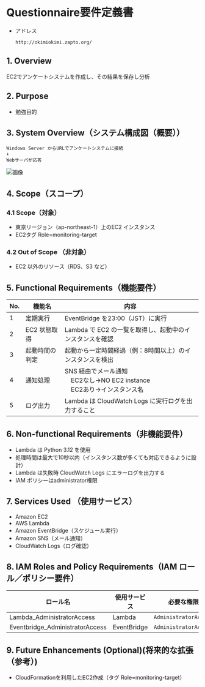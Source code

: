# Questionnaire要件定義書

- アドレス
  ```
  http://okimiokimi.zapto.org/
  ```

## 1. Overview
EC2でアンケートシステムを作成し、その結果を保存し分析

## 2. Purpose
- 勉強目的

## 3. System Overview（システム構成図（概要））
```
Windows Server からURLでアンケートシステムに接続
↓
Webサーバが応答
```
![画像]()
## 4. Scope（スコープ）

### 4.1 Scope（対象）
- 東京リージョン（ap-northeast-1）上のEC2 インスタンス
- EC2タグ Role=monitoring-target

### 4.2 Out of Scope （非対象）
- EC2 以外のリソース（RDS、S3 など）

## 5. 	Functional Requirements（機能要件）

| No. | 機能名 | 内容 |
|-----|--------|------|
| 1   | 定期実行 | EventBridge を23:00（JST）に実行 |
| 2   | EC2 状態取得 | Lambda で EC2 の一覧を取得し、起動中のインスタンスを確認 |
| 3   | 起動時間の判定 | 起動から一定時間経過（例：8時間以上）のインスタンスを検出 |
| 4   | 通知処理 | SNS 経由でメール通知<br>　EC2なし→NO EC2 instance<br>　EC2あり→インスタンス名 |
| 5   | ログ出力 | Lambda は CloudWatch Logs に実行ログを出力すること |

## 6. Non-functional Requirements（非機能要件）

- Lambda は Python 3.12 を使用
- 処理時間は最大で10秒以内（インスタンス数が多くても対応できるように設計）
- Lambda は失敗時 CloudWatch Logs にエラーログを出力する
- IAM ポリシーはadministrator権限

## 7. Services Used （使用サービス）

- Amazon EC2
- AWS Lambda
- Amazon EventBridge（スケジュール実行）
- Amazon SNS（メール通知）
- CloudWatch Logs（ログ確認）

## 8. IAM Roles and Policy Requirements（IAM ロール／ポリシー要件）

| ロール名 | 使用サービス | 必要な権限 |
|----------|--------------|------------|
| Lambda_AdministratorAccess | Lambda | `AdministratorAccess` |
| Eventbridge_AdministratorAccess | EventBridge | `AdministratorAccess` |



## 9. Future Enhancements (Optional)(将来的な拡張（参考）)

- CloudFormationを利用したEC2作成（タグ Role=monitoring-target）


